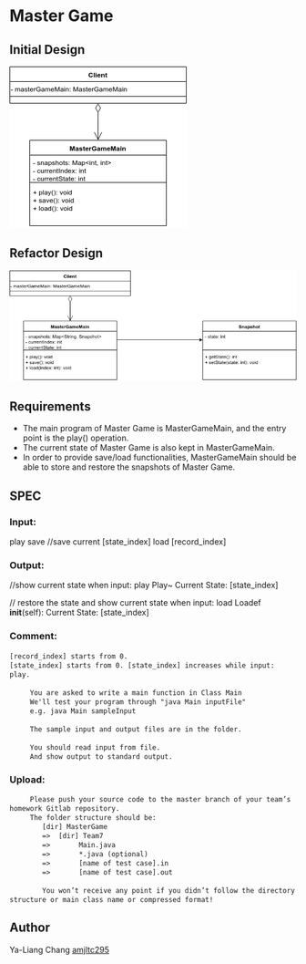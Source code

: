 # Master Game

## Initial Design
![initial design](doc/initialDesign.png)

## Refactor Design
![refactor design](doc/refactor.png)

## Requirements
* The main program of Master Game is MasterGameMain, and
the entry point is the play() operation.
* The current state of Master Game is also kept in
MasterGameMain.
* In order to provide save/load functionalities,
MasterGameMain should be able to store and restore the
snapshots of Master Game.

## SPEC
### Input:
play
save //save current [state_index] 
load [record_index]

### Output:
//show current state when input: play
Play~ Current State: [state_index]

// restore the state and show current state when input: load
Loadef __init__(self): Current State: [state_index]

### Comment:
```
[record_index] starts from 0.
[state_index] starts from 0. [state_index] increases while input: play.
     
     You are asked to write a main function in Class Main
     We'll test your program through "java Main inputFile"
     e.g. java Main sampleInput

     The sample input and output files are in the folder.

     You should read input from file. 
     And show output to standard output.
```

### Upload:
```
     Please push your source code to the master branch of your team’s homework Gitlab repository.
     The folder structure should be: 
        [dir] MasterGame
        =>  [dir] Team7
        =>       Main.java
        =>       *.java (optional) 
        =>       [name of test case].in
        =>       [name of test case].out

        You won’t receive any point if you didn’t follow the directory structure or main class name or compressed format!

```

## Author
Ya-Liang Chang [amjltc295](https:github.com/amjltc295)
